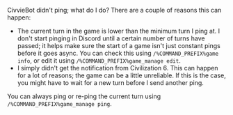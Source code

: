 CivvieBot didn't ping; what do I do?
There are a couple of reasons this can happen:

* The current turn in the game is lower than the minimum turn I ping at. I don't start pinging in Discord until a certain number of turns have passed; it helps make sure the start of a game isn't just constant pings before it goes async. You can check this using `/%COMMAND_PREFIX%game info`, or edit it using `/%COMMAND_PREFIX%game_manage edit`.
* I simply didn't get the notification from Civilization 6. This can happen for a lot of reasons; the game can be a little unreliable. If this is the case, you might have to wait for a new turn before I send another ping.

You can always ping or re-ping the current turn using `/%COMMAND_PREFIX%game_manage ping`.